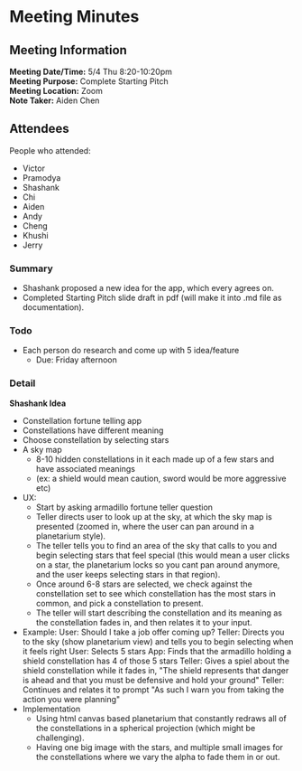 # Meeting Minutes
## Meeting Information
**Meeting Date/Time:** 5/4 Thu 8:20-10:20pm <br>
**Meeting Purpose:** Complete Starting Pitch <br>
**Meeting Location:** Zoom <br>
**Note Taker:** Aiden Chen

## Attendees
People who attended:
- Victor
- Pramodya
- Shashank
- Chi
- Aiden
- Andy
- Cheng
- Khushi
- Jerry

### Summary

- Shashank proposed a new idea for the app, which every agrees on.
- Completed Starting Pitch slide draft in pdf (will make it into .md file as documentation).

### Todo

- Each person do research and come up with 5 idea/feature
    - Due: Friday afternoon

### Detail

**Shashank Idea**
- Constellation fortune telling app
- Constellations have different meaning
- Choose constellation by selecting stars
- A sky map
  - 8-10 hidden constellations in it each made up of a few stars and have associated meanings 
  - (ex: a shield would mean caution, sword would be more aggressive etc)
- UX: 
  - Start by asking armadillo fortune teller question
  - Teller directs user to look up at the sky, at which the sky map is presented (zoomed in, where the user can pan around in a planetarium style).
  - The teller tells you to find an area of the sky that calls to you and begin selecting stars that feel special (this would mean a user clicks on a star, the planetarium locks so you cant pan around anymore, and the user keeps selecting stars in that region).
  -  Once around 6-8 stars are selected, we check against the constellation set to see which constellation has the most stars in common, and pick a constellation to present.
  -   The teller will start describing the constellation and its meaning as the constellation fades in, and then relates it to your input.
- Example:
    User: Should I take a job offer coming up?
    Teller: Directs you to the sky (show planetarium view) and tells you to begin selecting when it feels right
    User: Selects 5 stars
    App: Finds that the armadillo holding a shield constellation has 4 of those 5 stars
    Teller: Gives a spiel about the shield constellation while it fades in, "The shield represents that danger is ahead and that you must be defensive and hold your ground"
    Teller: Continues and relates it to prompt "As such I warn you from taking the action you were planning"
- Implementation
  - Using html canvas based planetarium that constantly redraws all of the constellations in a spherical projection (which might be challenging).
  - Having one big image with the stars, and multiple small images for the constellations where we vary the alpha to fade them in or out.
